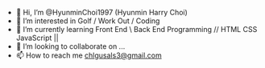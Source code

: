 - 👋 Hi, I’m @HyunminChoi1997 (Hyunmin Harry Choi)
- 👀 I’m interested in Golf / Work Out / Coding
- 🌱 I’m currently learning Front End \ Back End Programming // HTML CSS JavaScript ||
- 💞️ I’m looking to collaborate on ...
- 📫 How to reach me chlgusals3@gmail.com


<!---
HyunminChoi1997/HyunminChoi1997 is a ✨ special ✨ repository because its `README.md` (this file) appears on your GitHub profile.
You can click the Preview link to take a look at your changes.
--->
